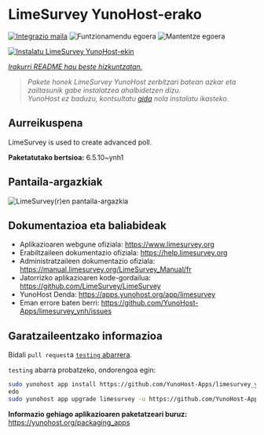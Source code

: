 <!--
Ohart ongi: README hau automatikoki sortu da <https://github.com/YunoHost/apps/tree/master/tools/readme_generator>ri esker
EZ editatu eskuz.
-->

# LimeSurvey YunoHost-erako

[![Integrazio maila](https://dash.yunohost.org/integration/limesurvey.svg)](https://dash.yunohost.org/appci/app/limesurvey) ![Funtzionamendu egoera](https://ci-apps.yunohost.org/ci/badges/limesurvey.status.svg) ![Mantentze egoera](https://ci-apps.yunohost.org/ci/badges/limesurvey.maintain.svg)

[![Instalatu LimeSurvey YunoHost-ekin](https://install-app.yunohost.org/install-with-yunohost.svg)](https://install-app.yunohost.org/?app=limesurvey)

*[Irakurri README hau beste hizkuntzatan.](./ALL_README.md)*

> *Pakete honek LimeSurvey YunoHost zerbitzari batean azkar eta zailtasunik gabe instalatzea ahalbidetzen dizu.*  
> *YunoHost ez baduzu, kontsultatu [gida](https://yunohost.org/install) nola instalatu ikasteko.*

## Aurreikuspena

LimeSurvey is used to create advanced poll.


**Paketatutako bertsioa:** 6.5.10~ynh1

## Pantaila-argazkiak

![LimeSurvey(r)en pantaila-argazkia](./doc/screenshots/create_html_statistic_screen.png)

## Dokumentazioa eta baliabideak

- Aplikazioaren webgune ofiziala: <https://www.limesurvey.org>
- Erabiltzaileen dokumentazio ofiziala: <https://help.limesurvey.org>
- Administratzaileen dokumentazio ofiziala: <https://manual.limesurvey.org/LimeSurvey_Manual/fr>
- Jatorrizko aplikazioaren kode-gordailua: <https://github.com/LimeSurvey/LimeSurvey>
- YunoHost Denda: <https://apps.yunohost.org/app/limesurvey>
- Eman errore baten berri: <https://github.com/YunoHost-Apps/limesurvey_ynh/issues>

## Garatzaileentzako informazioa

Bidali `pull request`a [`testing` abarrera](https://github.com/YunoHost-Apps/limesurvey_ynh/tree/testing).

`testing` abarra probatzeko, ondorengoa egin:

```bash
sudo yunohost app install https://github.com/YunoHost-Apps/limesurvey_ynh/tree/testing --debug
edo
sudo yunohost app upgrade limesurvey -u https://github.com/YunoHost-Apps/limesurvey_ynh/tree/testing --debug
```

**Informazio gehiago aplikazioaren paketatzeari buruz:** <https://yunohost.org/packaging_apps>
